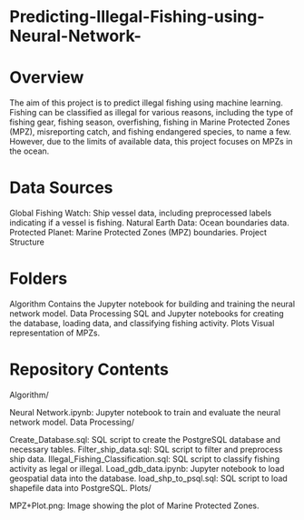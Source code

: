 # Predicting-Illegal-Fishing-using-Neural-Network-


# Overview
The aim of this project is to predict illegal fishing using machine learning. Fishing can be classified as illegal for various reasons, including the type of fishing gear, fishing season, overfishing, fishing in Marine Protected Zones (MPZ), misreporting catch, and fishing endangered species, to name a few. However, due to the limits of available data, this project focuses on MPZs in the ocean.

# Data Sources
Global Fishing Watch: Ship vessel data, including preprocessed labels indicating if a vessel is fishing.
Natural Earth Data: Ocean boundaries data.
Protected Planet: Marine Protected Zones (MPZ) boundaries.
Project Structure

# Folders
Algorithm
Contains the Jupyter notebook for building and training the neural network model.
Data Processing
SQL and Jupyter notebooks for creating the database, loading data, and classifying fishing activity.
Plots
Visual representation of MPZs.

# Repository Contents
Algorithm/

Neural Network.ipynb: Jupyter notebook to train and evaluate the neural network model.
Data Processing/

Create_Database.sql: SQL script to create the PostgreSQL database and necessary tables.
Filter_ship_data.sql: SQL script to filter and preprocess ship data.
Illegal_Fishing_Classification.sql: SQL script to classify fishing activity as legal or illegal.
Load_gdb_data.ipynb: Jupyter notebook to load geospatial data into the database.
load_shp_to_psql.sql: SQL script to load shapefile data into PostgreSQL.
Plots/

MPZ+Plot.png: Image showing the plot of Marine Protected Zones.
